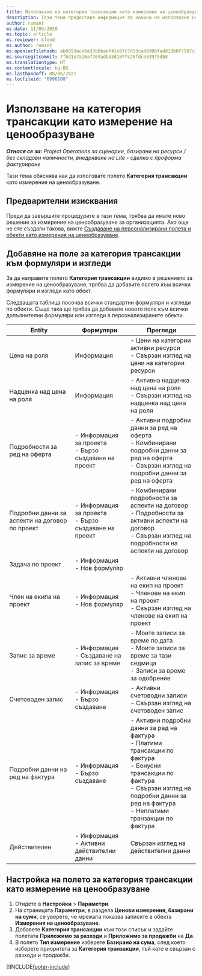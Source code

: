 ```yaml
---
title: Използване на категория трансакции като измерение на ценообразуване
description: Тази тема предоставя информация за начина на използване на полето за категория трансакции като измерение на ценообразуване.
author: rumant
ms.date: 11/05/2020
ms.topic: article
ms.reviewer: kfend
ms.author: rumant
ms.openlocfilehash: ab8093aca9a33bbbaef41c6fc7d33cad930bfadd13b0f7587c3de9032ac0d630
ms.sourcegitcommit: 7f8d1e7a16af769adb43d1877c28fdce53975db8
ms.translationtype: HT
ms.contentlocale: bg-BG
ms.lasthandoff: 08/06/2021
ms.locfileid: "6996108"
---
```

# <a name="use-transaction-category-as-a-pricing-dimension"></a>Използване на категория трансакции като измерение на ценообразуване


_**Отнася се за:** Project Operations за сценарии, базирани на ресурси / без складови наличности, внедряване на Lite - сделка с проформа фактуриране_


Тази тема обяснява как да използвате полето **Категория трансакции** като измерение на ценообразуване. 

## <a name="prerequisites"></a>Предварителни изисквания
Преди да завършите процедурите в тази тема, трябва да имате ново решение за измерение на ценообразуване за организацията. Ако още не сте създали такова, вижте [Създаване на персонализирани полета и обекти като измерения на ценообразуване](create-custom-fields-entities-pricing-dimensions.md).

## <a name="add-the-transaction-category-field-to-forms-and-views"></a>Добавяне на поле за категория трансакции към формуляри и изгледи
За да направите полето **Категория трансакции** видимо в решението за измерение на ценообразуване, трябва да добавите полето към всички формуляри и изгледи като обект.

Следващата таблица посочва всички стандартни формуляри и изгледи по обекти. Също така ще трябва да добавите новото поле към всички допълнителни формуляри или изгледи в персонализираните обекти.

|  Entity        | Формуляри     |Прегледи        |
| ------------------------------|---------------------------------|----------------------------------|
|  Цена на роля| Информация |- Цени на категории активни ресурси<br> - Свързан изглед на цени на категории ресурси |
|  Надценка над цена на роля| Информация|- Активна надценка над цена на роля<br>- Свързан изглед на надценка над цена на роля |
|  Подробности за ред на оферта|- Информация за проекта<br>- Бързо създаване на проект| - Активни подробни данни за ред на оферта<br>- Комбинирани подробни данни за ред на оферта<br>- Свързан изглед на подробни данни за ред на оферта |
|  Подробни данни за аспекти на договор по проект|- Информация за проекта<br>- Бързо създаване на проект|- Комбинирани подробности за аспекти на договор<br>- Подробности за активни аспекти на договор<br>- Свързан изглед на подробности на аспекти на договор |
|  Задача по проект|- Информация<br>- Нов формуляр| &nbsp; |
|  Член на екипа на проект|- Информация<br>- Нов формуляр|- Активни членове на екип на проект<br>- Членове на екип на проект<br>- Свързан изглед на членове на екип на проект |
|  Запис за време|- Информация<br>- Създаване на запис за време|- Моите записи за време по дата<br>- Моите записи за време за тази седмица<br>- Записи за време за одобрение|
|  Счетоводен запис|- Информация<br>- Бързо създаване|- Активни счетоводни записи<br>- Свързан изглед на счетоводен запис|
|  Подробни данни на ред на фактура|- Информация<br>- Бързо създаване|- Активни подробни данни за ред на фактура<br>- Платими трансакции по фактура<br>- Бонусни трансакции по фактура<br>- Свързан изглед на подробни данни за ред на фактура <br>- Неплатими транзакции по фактура|
|  Действителен|- Информация<br>- Активни действителни данни| Свързан изглед на действителни данни |

## <a name="set-up-the-transaction-category-field-as-a-pricing-dimension"></a>Настройка на полето за категория трансакции като измерение на ценообразуване

1. Отидете в **Настройки** > **Параметри**. 
2. На страницата **Параметри**, в раздела **Ценови измерения, базирани на суми**, се уверете, че мрежата показва записите в обекта **Измерения на ценообразуване**.
3. Добавете **Категория трансакции** към този списък и задайте полетата **Приложимо за разходи** и **Приложимо за продажби** на **Да**.
4. В полето **Тип измерение** изберете **Базирано на сума**, след което изберете приоритета за **Категория транзакции**, тъй като е свързан с разходи и продажби.


[!INCLUDE[footer-include](../includes/footer-banner.md)]